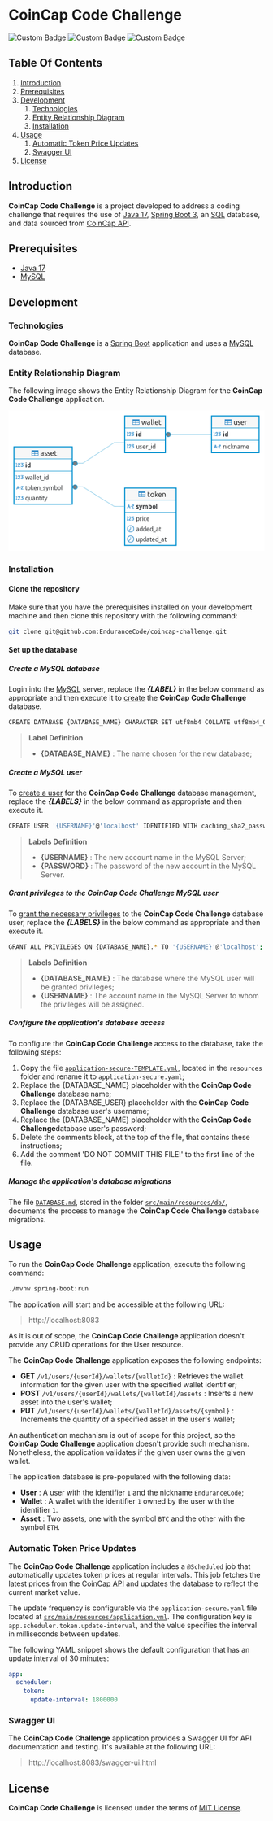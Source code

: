 # CoinCap Code Challenge

![Custom Badge](https://img.shields.io/badge/Spring_Boot-3.4.1-green)
![Custom Badge](https://img.shields.io/badge/java-17-orange)
![Custom Badge](https://img.shields.io/badge/database-MySQL-blue)


## Table Of Contents

1. [Introduction](#introduction)
2. [Prerequisites](#prerequisites)
3. [Development](#development)
   1. [Technologies](#technologies)
   2. [Entity Relationship Diagram](#entity-relationship-diagram)
   3. [Installation](#installation)
4. [Usage](#usage)
   1. [Automatic Token Price Updates](#automatic-token-price-updates)
   2. [Swagger UI](#swagger-ui)
5. [License](#license)

## Introduction

**CoinCap Code Challenge** is a project developed to address a coding challenge
that requires the use of [Java 17](https://javaalmanac.io/jdk/17/),
[Spring Boot 3](https://spring.io/projects/spring-boot), an [SQL](https://en.wikipedia.org/wiki/SQL) database,
and data sourced from [CoinCap API](https://docs.coincap.io/).

## Prerequisites

- [Java 17](https://javaalmanac.io/jdk/17/)
- [MySQL](https://www.mysql.com/)

## Development

### Technologies

**CoinCap Code Challenge** is a [Spring Boot](https://spring.io/projects/spring-boot)
application and uses a [MySQL](https://www.mysql.com/) database.

### Entity Relationship Diagram

The following image shows the Entity Relationship Diagram for the **CoinCap Code Challenge** application.

![Database ER Diagram](src/main/resources/db/entity-model.png)

### Installation

#### Clone the repository

Make sure that you have the prerequisites installed on your development machine and then clone this repository with the following command:

```sh
git clone git@github.com:EnduranceCode/coincap-challenge.git
```
#### Set up the database

##### Create a MySQL database

Login into the [MySQL](https://www.mysql.com/) server, replace the ***{LABEL}*** in the below command as appropriate
and then execute it to [create](https://www.mysqltutorial.org/mysql-create-database/) the **CoinCap Code Challenge**
database.

```sh
CREATE DATABASE {DATABASE_NAME} CHARACTER SET utf8mb4 COLLATE utf8mb4_0900_ai_ci;
```
> **Label Definition**
>
> + **{DATABASE_NAME}** : The name chosen for the new database;

##### Create a MySQL user

To [create a user](https://www.mysqltutorial.org/mysql-create-user.aspx) for the **CoinCap Code Challenge** database
management, replace the ***{LABELS}*** in the below command as appropriate and then execute it.

```sh
CREATE USER '{USERNAME}'@'localhost' IDENTIFIED WITH caching_sha2_password BY '{PASSWORD}';
```

> **Labels Definition**
>
> + **{USERNAME}** : The new account name in the MySQL Server;
> + **{PASSWORD}** : The password of the new account in the MySQL Server.

##### Grant privileges to the CoinCap Code Challenge MySQL user

To [grant the necessary privileges](https://www.mysqltutorial.org/mysql-grant.aspx) to the **CoinCap Code Challenge**
database user, replace the ***{LABELS}*** in the below command as appropriate and then execute it.

```sh
GRANT ALL PRIVILEGES ON {DATABASE_NAME}.* TO '{USERNAME}'@'localhost';
```

> **Labels Definition**
>
> + **{DATABASE_NAME}** : The database where the MySQL user will be granted privileges;
> + **{USERNAME}** : The account name in the MySQL Server to whom the privileges will be assigned.

##### Configure the application's database access

To configure the **CoinCap Code Challenge**  access to the database, take the following
steps:

1. Copy the file [`application-secure-TEMPLATE.yml`](./src/main/resources/application-secure-TEMPLATE.yml),
   located in the `resources` folder and rename it to `application-secure.yaml`;
2. Replace the {DATABASE_NAME} placeholder with the **CoinCap Code Challenge** database name;
3. Replace the {DATABASE_USER} placeholder with the **CoinCap Code Challenge** database user's username;
4. Replace the {DATABASE_NAME} placeholder with the **CoinCap Code Challenge**database user's password;
5. Delete the comments block, at the top of the file, that contains these instructions;
6. Add the comment 'DO NOT COMMIT THIS FILE!' to the first line of the file.

##### Manage the application's database migrations

The file [`DATABASE.md`](./src/main/resources/db/DATABASE.md), stored in the folder
[`src/main/resources/db/`](./src/main/resources/db), documents the process to manage the **CoinCap Code Challenge**
database migrations.

## Usage

To run the **CoinCap Code Challenge** application, execute the following command:

```sh
./mvnw spring-boot:run
```

The application will start and be accessible at the following URL:

> http://localhost:8083

As it is out of scope, the **CoinCap Code Challenge** application doesn't provide any CRUD operations
for the User resource.

The **CoinCap Code Challenge** application exposes the following endpoints:

+ **GET** `/v1/users/{userId}/wallets/{walletId}` : Retrieves the wallet information for the given user with the
  specified wallet identifier;
+ **POST** `/v1/users/{userId}/wallets/{walletId}/assets` : Inserts a new asset into the user's wallet;
+ **PUT** `/v1/users/{userId}/wallets/{walletId}/assets/{symbol}` : Increments the quantity of a specified asset
  in the user's wallet;

An authentication mechanism is out of scope for this project, so the **CoinCap Code Challenge** application doesn't
provide such mechanism. Nonetheless, the application validates if the given user owns the given wallet.

The application database is pre-populated with the following data:

+ **User** : A user with the identifier `1` and the nickname `EnduranceCode`;
+ **Wallet** : A wallet with the identifier `1` owned by the user with the identifier `1`.
+ **Asset** : Two assets, one with the symbol `BTC` and the other with the symbol `ETH`.

### Automatic Token Price Updates

The **CoinCap Code Challenge** application includes a `@Scheduled` job that automatically updates token prices
at regular intervals. This job fetches the latest prices from the [CoinCap API](https://docs.coincap.io/)
and updates the database to reflect the current market value.

The update frequency is configurable via the `application-secure.yaml` file
located at [`src/main/resources/application.yml`](src/main/resources/application.yml). The configuration key
is `app.scheduler.token.update-interval`, and the value specifies the interval in milliseconds between updates.

The following YAML snippet shows the default configuration that has an update interval of 30 minutes:

```yaml
app:
  scheduler:
    token:
      update-interval: 1800000
```

### Swagger UI

The **CoinCap Code Challenge** application provides a Swagger UI for API documentation and testing. It's available
at the following URL:

> http://localhost:8083/swagger-ui.html

## License

**CoinCap Code Challenge** is licensed under the terms of [MIT License](./LICENSE).
